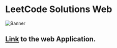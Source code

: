 # LeetCode Solutions Web

![Banner](https://codeAbinash.github.io/leetcode-solutions-web/images/banner/banner.jpg)


## [Link](https://codeAbinash.github.io/leetcode-solutions-web/) to the web Application.
